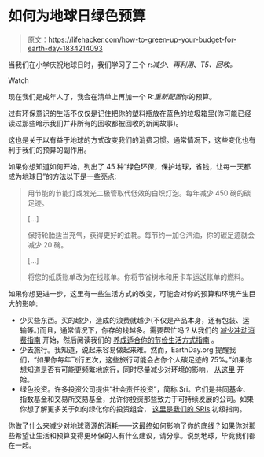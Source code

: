 # 如何为地球日绿色预算

> 原文：<https://lifehacker.com/how-to-green-up-your-budget-for-earth-day-1834214093>

当我们在小学庆祝地球日时，我们学习了三个 r:*减少*、*再利用*、*T5、*回收。** 

Watch

现在我们是成年人了，我会在清单上再加一个 R:*重新配置*你的预算。

过有环保意识的生活不仅仅是记住把你的塑料瓶放在蓝色的垃圾箱里(你可能已经读过那些暗示我们并非所有的回收都被回收的新闻故事)。

这也是关于以有益于地球的方式改变我们的消费习惯。通常情况下，这些变化也有利于我们的预算的副作用。

如果你想知道如何开始，列出了 45 种“绿色环保，保护地球，省钱，让每一天都成为地球日”的方法以下是一些亮点:

> 用节能的节能灯或发光二极管取代低效的白炽灯泡。每年减少 450 磅的碳足迹。
> 
> [...]
> 
> 保持轮胎适当充气，获得更好的油耗。每节约一加仑汽油，你的碳足迹就会减少 20 磅。
> 
> [...]
> 
> 将您的纸质账单改为在线账单。你将节省树木和用卡车运送账单的燃料。

如果你想更进一步，这里有一些生活方式的改变，可能会对你的预算和环境产生巨大的影响:

*   少买些东西。买的越少，造成的浪费就越少(不仅是产品本身，还有包装、运输等。)而且，通常情况下，你存的钱越多。需要帮忙吗？从我们的 [减少冲动消费指南](https://twocents.lifehacker.com/how-to-cut-down-on-impulsive-spending-1823992010) 开始，然后阅读我们的 [养成适合你的节俭生活方式指南](https://twocents.lifehacker.com/you-can-train-yourself-to-be-frugal-and-its-pretty-pai-1794129936) 。
*   少去旅行。我知道，说起来容易做起来难。然而，EarthDay.org 提醒我们，“如果你每年飞行五次，这些旅行可能会占你个人碳足迹的 75%。”如果你想知道是否有可能更频繁地旅行，同时尽量减少对环境的影响， [从这里](https://lifehacker.com/can-you-be-an-ecotourist-without-destroying-the-environ-1833637906?_ga=2.14545335.1478328037.1555942551-2127637903.1532515930) 开始。
*   绿色投资。许多投资公司提供“社会责任投资”，简称 Sri。它们是共同基金、指数基金和交易所交易基金，允许你投资那些致力于可持续发展的公司。如果你想了解更多关于如何绿化你的投资组合， [这里是我们的 SRIs](https://twocents.lifehacker.com/the-beginner-s-guide-to-impact-investing-1820074028?_ga=2.105192323.1278163092.1555942604-1746532286.1536679306) 初级指南。

你做了什么来减少对地球资源的消耗——这最终如何影响了你的底线？如果你对那些希望让生活和预算变得更环保的人有什么建议，请分享。说到地球，毕竟我们都在一起。